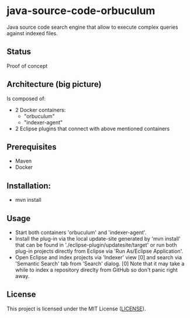 # java-source-code-orbuculum

Java source code search engine that allow to execute complex queries against indexed files.

## Status
Proof of concept

## Architecture (big picture)
Is composed of:
* 2 Docker containers:
    - "orbuculum"
    - "indexer-agent"
* 2 Eclipse plugins that connect with above mentioned containers

## Prerequisites
* Maven
* Docker

## Installation:
* mvn install

## Usage
* Start both containers 'orbuculum' and 'indexer-agent'.
* Install the plug-in via the local update-site generated by 'mvn install' that can be found in './eclipse-plugin/updatesite/target' or run both plug-in projects directly from Eclipse via 'Run As/Eclipse Application'.
* Open Eclipse and index projects via 'Indexer' view [0] and search via 'Semantic Search' tab from 'Search' dialog.
[0] Note that it may take a while to index a repository direclty from GitHub so don't panic right away.
## License

This project is licensed under the MIT License \([LICENSE](LICENSE)\).
